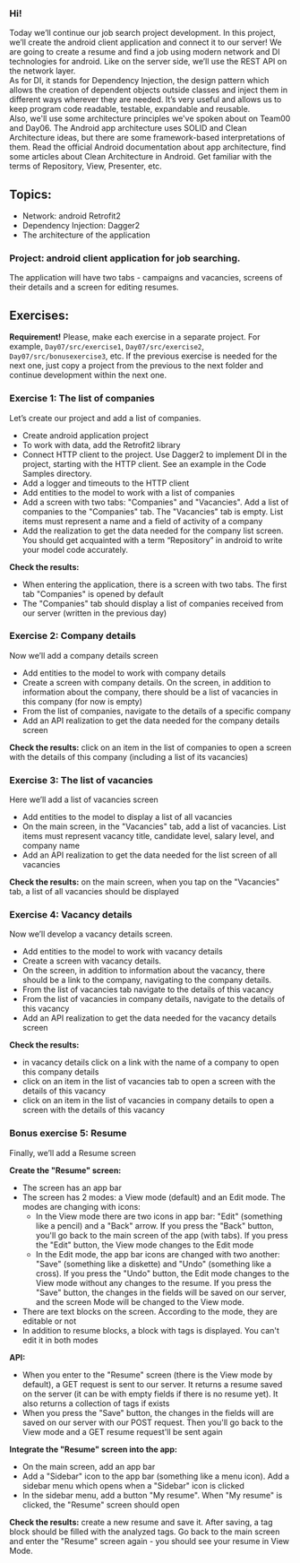 ### Hi!
Today we’ll continue our job search project development. In this project, we’ll create the android client application and connect it to our server! We are going to create a resume and find a job using modern network and DI technologies for android. Like on the server side, we’ll use the REST API on the network layer.   
As for DI, it stands for Dependency Injection, the design pattern which allows the creation of dependent objects outside classes and inject them in different ways wherever they are needed. It’s very useful and allows us to keep program code readable, testable, expandable and reusable.  
Also, we'll use some architecture principles we've spoken about on Team00 and Day06. The Android app architecture uses SOLID and Clean Architecture ideas, but there are some framework-based interpretations of them. Read the official Android documentation about app architecture, find some articles about Clean Architecture in Android. Get familiar with the terms of Repository, View, Presenter, etc.

## Topics:
- Network: android Retrofit2
- Dependency Injection: Dagger2
- The architecture of the application

### Project: android client application for job searching. 
The application will have two tabs - campaigns and vacancies, screens of their details and a screen for editing resumes.

## Exercises:

**Requirement!** Please, make each exercise in a separate project. For example, `Day07/src/exercise1`, `Day07/src/exercise2`, `Day07/src/bonusexercise3`, etc. If the previous exercise is needed for the next one, just copy a project from the previous to the next folder and continue development within the next one.

### Exercise 1: The list of companies
Let’s create our project and add a list of companies.
- Create android application project
- To work with data, add the Retrofit2 library
- Connect HTTP client to the project. Use Dagger2 to implement DI in the project, starting with the HTTP client. See an example in the Code Samples directory.
- Add a logger and timeouts to the HTTP client
- Add entities to the model to work with a list of companies
- Add a screen with two tabs: "Companies" and "Vacancies". Add a list of companies to the "Companies" tab. The "Vacancies" tab is empty. List items must represent a name and a field of activity of a company
- Add the <YourAPI> realization to get the data needed for the company list screen. You should get acquainted with a term “Repository” in android to write your model code accurately.
  
**Check the results:**
- When entering the application, there is a screen with two tabs. The first tab "Companies" is opened by default
- The "Companies" tab should display a list of companies received from our server (written in the previous day)

### Exercise 2: Company details
Now we’ll add a company details screen
- Add entities to the model to work with company details
- Create a screen with company details. On the screen, in addition to information about the company, there should be a list of vacancies in this company (for now is empty)
- From the list of companies, navigate to the details of a specific company
- Add an API realization to get the data needed for the company details screen

**Check the results:** click on an item in the list of companies to open a screen with the details of this company (including a list of its vacancies)

### Exercise 3: The list of vacancies
Here we’ll add a list of vacancies screen
- Add entities to the model to display a list of all vacancies
- On the main screen, in the "Vacancies" tab, add a list of vacancies. List items must represent vacancy title, candidate level, salary level, and company name
- Add an API realization to get the data needed for the list screen of all vacancies

**Check the results:** on the main screen, when you tap on the "Vacancies" tab, a list of all vacancies should be displayed

### Exercise 4: Vacancy details
Now we’ll develop a vacancy details screen.
- Add entities to the model to work with vacancy details
- Create a screen with vacancy details.
- On the screen, in addition to information about the vacancy, there should be a link to the company, navigating to the company details.
- From the list of vacancies tab navigate to the details of this vacancy
- From the list of vacancies in company details, navigate to the details of this vacancy
- Add an API realization to get the data needed for the vacancy details screen

**Check the results:** 
- in vacancy details click on a link with the name of a company to open this company details
- click on an item in the list of vacancies tab to open a screen with the details of this vacancy
- click on an item in the list of vacancies in company details to open a screen with the details of this vacancy

### Bonus exercise 5: Resume
Finally, we’ll add a Resume screen  

**Create the "Resume" screen:**
- The screen has an app bar
- The screen has 2 modes: a View mode (default) and an Edit mode. The modes are changing with icons:
  - In the View mode there are two icons in app bar: "Edit" (something like a pencil) and a "Back" arrow. If you press the "Back" button, you'll go back to the main screen of the app (with tabs). If you press the "Edit" button, the View mode changes to the Edit mode
  - In the Edit mode, the app bar icons are changed with two another: "Save" (something like a diskette) and "Undo" (something like a cross). If you press the "Undo" button, the Edit mode changes to the View mode without any changes to the resume. If you press the "Save" button, the changes in the fields will be saved on our server, and the screen Mode will be changed to the View mode.
- There are text blocks on the screen. According to the mode, they are editable or not
- In addition to resume blocks, a block with tags is displayed. You can't edit it in both modes

**API:**
- When you enter to the "Resume" screen (there is the View mode by default), a GET request is sent to our server. It returns a resume saved on the server (it can be with empty fields if there is no resume yet). It also returns a collection of tags if exists  
- When you press the "Save" button, the changes in the fields will are saved on our server with our POST request. Then you'll go back to the View mode and a GET resume request'll be sent again

**Integrate the "Resume" screen into the app:**
- On the main screen, add an app bar
- Add a "Sidebar" icon to the app bar (something like a menu icon). Add a sidebar menu which opens when a "Sidebar" icon is clicked
- In the sidebar menu, add a button "My resume". When "My resume" is clicked, the "Resume" screen should open

**Check the results:** create a new resume and save it. After saving, a tag block should be filled with the analyzed tags. Go back to the main screen and enter the "Resume" screen again - you should see your resume in View Mode.
